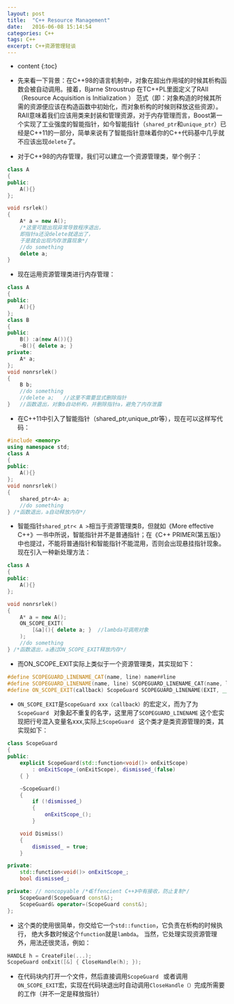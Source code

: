 ```yaml
---
layout: post
title:  "C++ Resource Management"
date:   2016-06-08 15:14:54
categories: C++
tags: C++
excerpt: C++资源管理轻谈
---
```


* content
{:toc}

* 先来看一下背景：在C++98的语言机制中，对象在超出作用域的时候其析构函数会被自动调用。接着，Bjarne Stroustrup 在TC++PL里面定义了RAII（Resource Acquisition is Initialization ） 范式（即：对象构造的时候其所需的资源便应该在构造函数中初始化，而对象析构的时候则释放这些资源）。RAII意味着我们应该用类来封装和管理资源，对于内存管理而言，Boost第一个实现了工业强度的智能指针，如今智能指针（`shared_ptr`和`unique_ptr`）已经是C++11的一部分，简单来说有了智能指针意味着你的C++代码基中几乎就不应该出现`delete`了。
* 对于C++98的内存管理，我们可以建立一个资源管理类，举个例子：

```c++
class A
{
public:
    A(){}
};

void rsrlek()
{
    A* a = new A();
	/*这里可能出现异常导致程序退出，
	即指针a还没delete就退出了，
	于是就会出现内存泄露现象*/
    //do something   
    delete a;
}
``` 

* 现在运用资源管理类进行内存管理：

```c++
class A
{
public:
    A(){}
};
class B
{
public:
    B() :a(new A()){}
    ~B(){ delete a; }
private:
    A* a;
};
void nonrsrlek()
{
    B b;
    //do something
    //delete a;   //这里不需要显式删除指针
}   //函数退出，对象b自动析构，并删除指针a，避免了内存泄露
```   

* 在C++11中引入了智能指针（shared_ptr,unique_ptr等），现在可以这样写代码：

```c++
#include <memory>
using namespace std;
class A
{
public:
    A(){}
};
void nonrsrlek()
{
    shared_ptr<A> a;
    //do something
} /*函数退出，a自动释放内存*/
```  

* 智能指针`shared_ptr< A >`相当于资源管理类B，但就如《More effective C++》一书中所说，智能指针并不是普通指针；在《C++ PRIMER(第五版)》中也提过，不能将普通指针和智能指针不能混用，否则会出现悬挂指针现象。
现在引入一种新处理方法：

```c++
class A
{
public:
    A(){}
};

void nonrsrlek()
{
    A* a = new A();
    ON_SCOPE_EXIT(
        [&a](){ delete a; }  //lambda可调用对象
    );
    //do something
} /*函数退出，a通过ON_SCOPE_EXIT释放内存*/
```   

* 而ON_SCOPE_EXIT实际上类似于一个资源管理类，其实现如下：

```c++
#define SCOPEGUARD_LINENAME_CAT(name, line) name##line
#define SCOPEGUARD_LINENAME(name, line) SCOPEGUARD_LINENAME_CAT(name, line)
#define ON_SCOPE_EXIT(callback) ScopeGuard SCOPEGUARD_LINENAME(EXIT, __LINE__)(callback
``` 

* `ON_SCOPE_EXIT`是`ScopeGuard xxx（callback）`的宏定义，而为了为`ScopeGuard ` 对象起不重复的名字，这里用了`SCOPEGUARD_LINENAME` 这个宏实现把行号混入变量名xxx,实际上`ScopeGuard ` 这个类才是类资源管理的类，其实现如下：


```c++
class ScopeGuard
{
public:
    explicit ScopeGuard(std::function<void()> onExitScope)
        : onExitScope_(onExitScope), dismissed_(false)
    { }

    ~ScopeGuard()
    {
        if (!dismissed_)
        {
            onExitScope_();
        }

    void Dismiss()
    {
        dismissed_ = true;
    }

private:
    std::function<void()> onExitScope_;
    bool dismissed_;

private: // noncopyable /*《Effencient C++》中有接收，防止复制*/
    ScopeGuard(ScopeGuard const&);
    ScopeGuard& operator=(ScopeGuard const&);
};
```  

* 这个类的使用很简单，你交给它一个`std::function`，它负责在析构的时候执行， 绝大多数时候这个`function`就是`lambda`。
当然，它处理实现资源管理外，用法还很灵活，例如：

```c++
HANDLE h = CreateFile(...);
ScopeGuard onExit([&] { CloseHandle(h); });
```

* 在代码块内打开一个文件，然后直接调用`ScopeGuard ` 或者调用`ON_SCOPE_EXIT`宏，实现在代码块退出时自动调用`CloseHandle（）`完成所需要的工作（并不一定是释放指针）